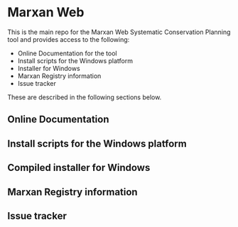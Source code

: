 # Marxan Web
This is the main repo for the Marxan Web Systematic Conservation Planning tool and provides access to the following:
- Online Documentation for the tool
- Install scripts for the Windows platform
- Installer for Windows
- Marxan Registry information
- Issue tracker

These are described in the following sections below.

## Online Documentation
## Install scripts for the Windows platform
## Compiled installer for Windows
## Marxan Registry information
## Issue tracker

